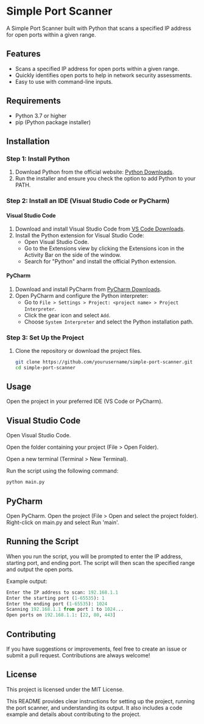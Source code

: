 # Simple Port Scanner

A Simple Port Scanner built with Python that scans a specified IP address for open ports within a given range.

## Features

- Scans a specified IP address for open ports within a given range.
- Quickly identifies open ports to help in network security assessments.
- Easy to use with command-line inputs.

## Requirements

- Python 3.7 or higher
- pip (Python package installer)

## Installation

### Step 1: Install Python

1. Download Python from the official website: [Python Downloads](https://www.python.org/downloads/).
2. Run the installer and ensure you check the option to add Python to your PATH.

### Step 2: Install an IDE (Visual Studio Code or PyCharm)

#### Visual Studio Code

1. Download and install Visual Studio Code from [VS Code Downloads](https://code.visualstudio.com/Download).
2. Install the Python extension for Visual Studio Code:
   - Open Visual Studio Code.
   - Go to the Extensions view by clicking the Extensions icon in the Activity Bar on the side of the window.
   - Search for "Python" and install the official Python extension.

#### PyCharm

1. Download and install PyCharm from [PyCharm Downloads](https://www.jetbrains.com/pycharm/download/).
2. Open PyCharm and configure the Python interpreter:
   - Go to `File > Settings > Project: <project name> > Project Interpreter`.
   - Click the gear icon and select `Add`.
   - Choose `System Interpreter` and select the Python installation path.

### Step 3: Set Up the Project

1. Clone the repository or download the project files.
   ```bash
   git clone https://github.com/yourusername/simple-port-scanner.git
   cd simple-port-scanner

## Usage
Open the project in your preferred IDE (VS Code or PyCharm).

## Visual Studio Code
Open Visual Studio Code.

Open the folder containing your project (File > Open Folder).

Open a new terminal (Terminal > New Terminal).

Run the script using the following command:
```python
python main.py
```

## PyCharm
Open PyCharm.
Open the project (File > Open and select the project folder).
Right-click on main.py and select Run 'main'.
## Running the Script
When you run the script, you will be prompted to enter the IP address, starting port, and ending port. The script will then scan the specified range and output the open ports.

Example output:
```python
Enter the IP address to scan: 192.168.1.1
Enter the starting port (1-65535): 1
Enter the ending port (1-65535): 1024
Scanning 192.168.1.1 from port 1 to 1024...
Open ports on 192.168.1.1: [22, 80, 443]
```

## Contributing
If you have suggestions or improvements, feel free to create an issue or submit a pull request. Contributions are always welcome!

## License
This project is licensed under the MIT License.

This README provides clear instructions for setting up the project, running the port scanner, and understanding its output. It also includes a code example and details about contributing to the project.


